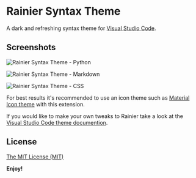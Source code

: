# Rainier Syntax Theme

A dark and refreshing syntax theme for [Visual Studio Code](https://code.visualstudio.com). 

## Screenshots
![Rainier Syntax Theme - Python](https://raw.githubusercontent.com/joytrekker/rainier-syntax-theme/master/screenshots/python.png "Rainier Syntax Theme - Python")

![Rainier Syntax Theme - Markdown](https://raw.githubusercontent.com/joytrekker/rainier-syntax-theme/master/screenshots/markdown.png "Rainier Syntax Theme - Markdown")

![Rainier Syntax Theme - CSS](https://raw.githubusercontent.com/joytrekker/rainier-syntax-theme/master/screenshots/css.png "Rainier Syntax Theme - CSS")

For best results it's recommended to use an icon theme such as [Material Icon theme](https://marketplace.visualstudio.com/items?itemName=PKief.material-icon-theme) with this extension.  

If you would like to make your own tweaks to Rainier take a look at the [Visual Studio Code theme documention](https://code.visualstudio.com/docs/getstarted/theme-color-reference).

## License

[The MIT License (MIT)](https://raw.githubusercontent.com/joytrekker/rainier-syntax-theme/master/LICENSE.txt)

**Enjoy!**